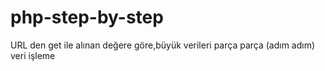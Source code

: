 # php-step-by-step
URL den get ile alınan değere göre,büyük verileri parça parça (adım adım) veri işleme
